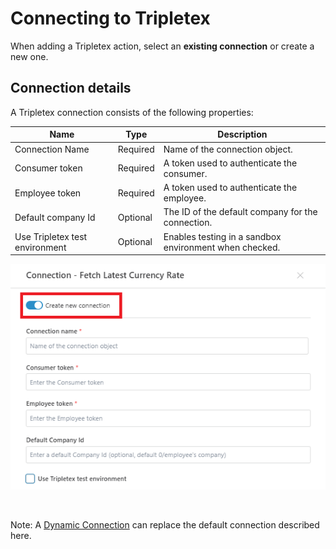 # Connecting to Tripletex

When adding a Tripletex action, select an **existing connection** or create a new one.

## Connection details

A Tripletex connection consists of the following properties:



| Name                            | Type        | Description                                           |
|---------------------------------|-------------|-------------------------------------------------------|
| Connection Name                 | Required    | Name of the connection object.                       |
| Consumer token                  | Required    | A token used to authenticate the consumer.           |
| Employee token                  | Required    | A token used to authenticate the employee.           |
| Default company Id              | Optional    | The ID of the default company for the connection.    |
| Use Tripletex test environment  | Optional    | Enables testing in a sandbox environment when checked. |

![img](../../../../images/flow/tripletex-connection.png)


<br/>

Note: A [Dynamic Connection](./create-connection.md) can replace the default connection described here.